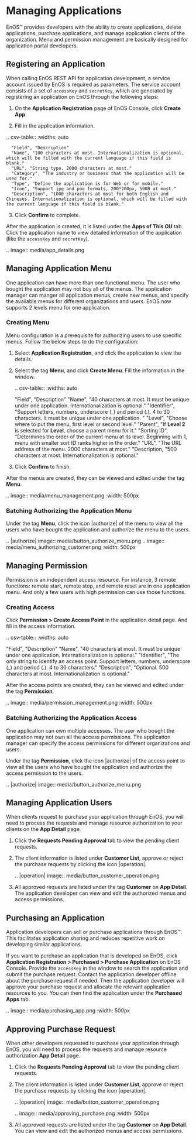 # Managing Applications
EnOS™ provides developers with the ability to create applications, delete applications, purchase applications, and manage application clients of the organization. Menu and permission management are basically designed for application portal developers.

## Registering an Application

When calling EnOS REST API for application development, a service account issued by EnOS is required as parameters. The service account consists of a set of `accessKey` and `secretKey`, which are generated by registering an application on EnOS through the following steps:

1. On the **Application Registration** page of EnOS Console, click **Create App**.

2.  Fill in the application information.

   .. csv-table::
      :widths: auto

      "Field", "Description"
      "Name", "100 characters at most. Internationalization is optional, which will be filled with the current language if this field is blank."
      "URL", "String type. 2000 characters at most."
      "Category", "The industry or business that the application will be used for."
      "Type", "Define the application is for Web or for mobile."
      "Icon", "Support jpg and png formats, 200*200px, 50KB at most."
      "Description", "1000 characters at most for both English and Chineses. Internationalization is optional, which will be filled with the current language if this field is blank."

3. Click **Confirm** to complete.

After the application is created, it is listed under the **Apps of This OU** tab. Click the application name to view detailed information of the application (like the `accessKey` and `secretKey`).

.. image:: media/app_details.png

## Managing Application Menu

One application can have more than one functional menu. The user who bought the application may not buy all of the menus. The application manager can manger all application menus, create new menus, and specify the available menus for different organizations and users. EnOS now supports 2 levels menu for one application.

### Creating Menu

Menu configuration is a prerequisite for authorizing users to use specific menus. Follow the below steps to do the configuration:

1. Select **Application Registration**, and click the application to view the details.

2. Select the tag **Menu**, and click **Create Menu**. Fill the information in the window.
   
   .. csv-table::
      :widths: auto

      "Field", "Description"
      "Name", "40 characters at most. It must be unique under one application. Internationalization is optional."
      "Identifier", "Support letters, numbers, underscore (_) and period (.). 4 to 30 characters. It must be unique under one application. "
      "Level", "Choose where to put the menu, first level or second level."
      "Parent", "If **Level 2** is selected for **Level**, choose a parent menu for it."
      "Sorting ID", "Determines the order of the current menu at its level. Beginning with 1, menu with smaller sort ID ranks higher in the order."
      "URL", "The URL address of the menu. 2000 characters at most."
      "Description, "500 characters at most. Internationalization is optional."

3. Click **Confirm** to finish.

After the menus are created, they can be viewed and edited under the tag **Menu**.

.. image:: media/menu_management.png
   :width: 500px

### Batching Authorizing the Application Menu

Under the tag **Menu**, click the icon |authorize| of the menu to view all the users who have bought the application and authorize the menu to the users.

.. |authorize| image:: media/button_authorize_menu.png
.. image:: media/menu_authorizing_customer.png
   :width: 500px

## Managing Permission

Permission is an independent access resource. For instance, 3 remote functions: remote start, remote stop, and remote reset are in one application menu. And only a few users with high permission can use those functions.

### Creating Access

Click **Permission > Create Access Point** in the application detail page. And fill in the access information.

.. csv-table::
   :widths: auto

   "Field", "Description"
   "Name", "40 characters at most. It must be unique under one application. Internationalization is optional."
   "Identifier", "The only string to identify an access point. Support letters, numbers, underscore (_) and period (.). 4 to 30 characters."
   "Description", "Optional. 500 characters at most. Internationalization is optional."

After the access points are created, they can be viewed and edited under the tag **Permission**.

.. image:: media/permission_management.png
   :width: 500px

### Batching Authorizing the Application Access

One application can own multiple accesses. The user who bought the application may not own all the access permissions. The application manager can specify the access permissions for different organizations and users.

Under the tag **Permission**, click the icon |authorize| of the access point to view all the users who have bought the application and authorize the access permission to the users.

.. |authorize| image:: media/button_authorize_menu.png

## Managing Application Users

When clients request to purchase your application through EnOS, you will need to process the requests and manage resource authorization to your clients on the **App Detail** page.

1. Click the **Requests Pending Approval** tab to view the pending client requests.

2. The client information is listed under **Customer List**, approve or reject the purchase requests by clicking the icon |operation|.

   .. |operation| image:: media/button_customer_operation.png

3. All approved requests are listed under the tag **Customer** on **App Detail**. The application developer can view and edit the authorized menus and access permissions.

## Purchasing an Application

Application developers can sell or purchase applications through EnOS™. This facilitates application sharing and reduces repetitive work on developing similar applications.

If you want to purchase an application that is developed on EnOS, click **Application Registration > Purchased > Purchase Application** on EnOS Console. Provide the `accessKey` in the window to search the application and submit the purchase request. Contact the application developer offline about the purchase request if needed. Then the application developer will approve your purchase request and allocate the relevant application resources to you. You can then find the application under the **Purchased Apps** tab.

.. image:: media/purchasing_app.png
   :width: 500px

## Approving Purchase Request

When other developers requested to purchase your application through EnOS, you will need to process the requests and manage resource authorization **App Detail** page.

1. Click the **Requests Pending Approval** tab to view the pending client requests.

2. The client information is listed under **Customer List**, approve or reject the purchase requests by clicking the icon |operation|.

   .. |operation| image:: media/button_customer_operation.png

   .. image:: media/approving_purchase.png
      :width: 500px

3. All approved requests are listed under the tag **Customer** on **App Detail**. You can view and edit the authorized menus and access permissions.



